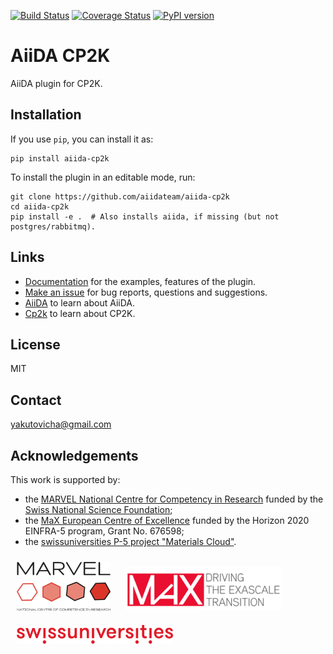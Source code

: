 [![Build Status](https://travis-ci.org/aiidateam/aiida-cp2k.svg?branch=develop)](https://travis-ci.org/aiidateam/aiida-cp2k)
[![Coverage Status](https://coveralls.io/repos/github/aiidateam/aiida-cp2k/badge.svg?branch=develop)](https://coveralls.io/github/aiidateam/aiida-cp2k?branch=develop)
[![PyPI version](https://badge.fury.io/py/aiida-cp2k.svg)](https://badge.fury.io/py/aiida-cp2k)

# AiiDA CP2K
AiiDA plugin for CP2K.


## Installation

If you use `pip`, you can install it as: 
```
pip install aiida-cp2k
```

To install the plugin in an editable mode, run:
```
git clone https://github.com/aiidateam/aiida-cp2k
cd aiida-cp2k
pip install -e .  # Also installs aiida, if missing (but not postgres/rabbitmq).
```

## Links
* [Documentation](https://aiida-cp2k.readthedocs.io/en/latest/) for the examples, features of the plugin.
* [Make an issue](https://github.com/aiidateam/aiida-cp2k/issues/new) for bug reports, questions and suggestions.
* [AiiDA](http://www.aiida.net/) to learn about AiiDA.
* [Cp2k](https://www.cp2k.org/) to learn about CP2K.


## License
MIT


## Contact
yakutovicha@gmail.com


## Acknowledgements
This work is supported by:
* the [MARVEL National Centre for Competency in Research](http://nccr-marvel.ch) funded by the [Swiss National Science Foundation](http://www.snf.ch/en);
* the [MaX European Centre of Excellence](http://www.max-centre.eu/) funded by the Horizon 2020 EINFRA-5 program, Grant No. 676598;
* the [swissuniversities P-5 project "Materials Cloud"](https://www.materialscloud.org/swissuniversities).

<img src="miscellaneous/logos/MARVEL.png" alt="MARVEL" style="padding:10px;" width="150"/>
<img src="miscellaneous/logos/MaX.png" alt="MaX" style="padding:10px;" width="250"/>
<img src="miscellaneous/logos/swissuniversities.png" alt="swissuniversities" style="padding:10px;" width="250"/>